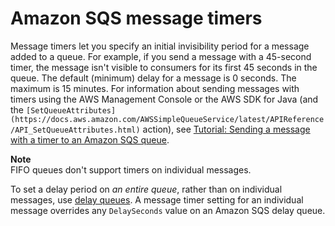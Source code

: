 # Amazon SQS message timers<a name="sqs-message-timers"></a>

Message timers let you specify an initial invisibility period for a message added to a queue\. For example, if you send a message with a 45\-second timer, the message isn't visible to consumers for its first 45 seconds in the queue\. The default \(minimum\) delay for a message is 0 seconds\. The maximum is 15 minutes\. For information about sending messages with timers using the AWS Management Console or the AWS SDK for Java \(and the `[SetQueueAttributes](https://docs.aws.amazon.com/AWSSimpleQueueService/latest/APIReference/API_SetQueueAttributes.html)` action\), see [Tutorial: Sending a message with a timer to an Amazon SQS queue](sqs-send-message-with-timer.md)\.

**Note**  
FIFO queues don't support timers on individual messages\.

To set a delay period on *an entire queue*, rather than on individual messages, use [delay queues](sqs-delay-queues.md)\. A message timer setting for an individual message overrides any `DelaySeconds` value on an Amazon SQS delay queue\. 